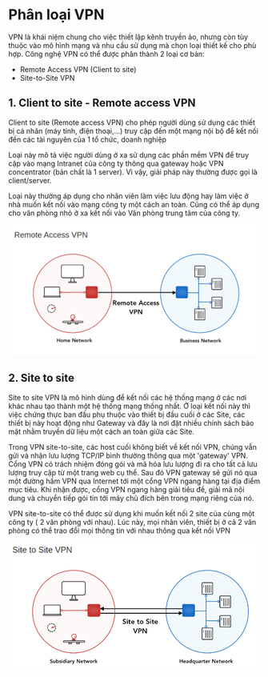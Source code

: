 # Phân loại VPN

VPN là khái niệm chung cho việc thiết lập kênh truyền ảo, nhưng còn tùy thuộc vào mô hình mạng và nhu cầu sử dụng mà chọn loại thiết kế cho phù hợp. Công nghệ VPN có thể được phân thành 2 loại cơ bản: 
- Remote Access VPN (Client to site)
- Site-to-Site VPN


## 1. Client to site - Remote access VPN
Client to site (Remote access VPN) cho phép người dùng sử dụng các thiết bị cá nhân (máy tính, điện thoại,...) truy cập đến một mạng nội bộ để kết nối đến các tài nguyên của 1 tổ chức, doanh nghiệp

Loại này mô tả việc người dùng ở xa sử dụng các phần mềm VPN để truy cập vào mạng Intranet của công ty thông qua gateway hoặc VPN concentrator (bản chất là 1 server). Vì vậy, giải pháp này thường được gọi là client/server.

Loại này thường áp dụng cho nhân viên làm việc lưu động hay làm việc ở nhà muốn kết nối vào mạng công ty một cách an toàn. Cũng có thể áp dụng cho văn phòng nhỏ ở xa kết nối vào Văn phòng trung tâm của công ty.

<img src="../images/Screenshot_2.png">

## 2. Site to site 
Site to site VPN là mô hình dùng để kết nối các hệ thống mạng ở các nơi khác nhau tạo thành một hệ thống mạng thống nhất. Ở loại kết nối này thì việc chứng thực ban đầu phụ thuộc vào thiết bị đầu cuối ở các Site, các thiết bị này hoạt động như Gateway và đây là nơi đặt nhiều chính sách bảo mật nhằm truyền dữ liệu một cách an toàn giữa các Site.

Trong VPN site-to-site, các host cuối không biết về kết nối VPN, chúng vẫn gửi và nhận lưu lượng TCP/IP bình thường thông qua một 'gateway' VPN. Cổng VPN có trách nhiệm đóng gói và mã hóa lưu lượng đi ra cho tất cả lưu lượng truy cập từ một trang web cụ thể. Sau đó VPN gateway sẽ gửi nó qua một đường hầm VPN qua Internet tới một cổng VPN ngang hàng tại địa điểm mục tiêu. Khi nhận được, cổng VPN ngang hàng giải tiêu đề, giải mã nội dung và chuyển tiếp gói tin tới máy chủ đích bên trong mạng riêng của nó.

VPN site-to-site có thể được sử dụng khi muốn kết nối 2 site của cùng một công ty ( 2 văn phòng với nhau). Lúc này, mọi nhân viên, thiết bị ở cả 2 văn phòng có thể trao đổi mọi thông tin với nhau thông qua kết nối VPN

<img src="../images/Screenshot_3.png">

